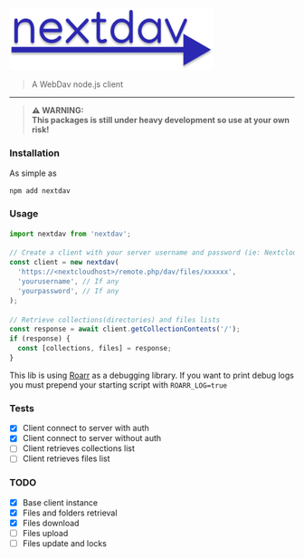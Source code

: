 <img width="360" src="docs/logo.png" alt="Got">

> A WebDav node.js client

---

> **⚠ WARNING:**  
> **This packages is still under heavy development so use at your own risk!**

### Installation

As simple as

```bash
npm add nextdav
```

### Usage

```js
import nextdav from 'nextdav';

// Create a client with your server username and password (ie: Nextcloud webdav server)
const client = new nextdav(
  'https://<nextcloudhost>/remote.php/dav/files/xxxxxx',
  'yourusername', // If any
  'yourpassword', // If any
);

// Retrieve collections(directories) and files lists
const response = await client.getCollectionContents('/');
if (response) {
  const [collections, files] = response;
}
```

This lib is using [Roarr](https://github.com/gajus/roarr) as a debugging library. If you want to print debug logs you must prepend your starting script with `ROARR_LOG=true`

### Tests

- [x] Client connect to server with auth
- [x] Client connect to server without auth
- [ ] Client retrieves collections list
- [ ] Client retrieves files list

### TODO

- [x] Base client instance
- [x] Files and folders retrieval
- [x] Files download
- [ ] Files upload
- [ ] Files update and locks
